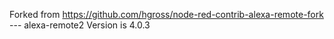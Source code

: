 Forked from https://github.com/hgross/node-red-contrib-alexa-remote-fork --- alexa-remote2 Version is 4.0.3
